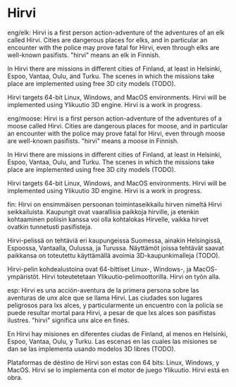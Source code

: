 # Hirvi
eng/elk:
Hirvi is a first person action-adventure of the adventures of
an elk called Hirvi. Cities are dangerous places for elks, and
in particular an encounter with the police may prove fatal for Hirvi,
even through elks are well-known pasifists.
"hirvi" means an elk in Finnish.

In Hirvi there are missions in different cities of Finland,
at least in Helsinki, Espoo, Vantaa, Oulu, and Turku.
The scenes in which the missions take place are implemented
using free 3D city models (TODO).

Hirvi targets 64-bit Linux, Windows, and MacOS environments.
Hirvi will be implemented using Ylikuutio 3D engine.
Hirvi is a work in progress.

eng/moose:
Hirvi is a first person action-adventure of the adventures of
a moose called Hirvi. Cities are dangerous places for moose, and
in particular an encounter with the police may prove fatal for Hirvi,
even through moose are well-known pasifists.
"hirvi" means a moose in Finnish.

In Hirvi there are missions in different cities of Finland,
at least in Helsinki, Espoo, Vantaa, Oulu, and Turku.
The scenes in which the missions take place are implemented
using free 3D city models (TODO).

Hirvi targets 64-bit Linux, Windows, and MacOS environments.
Hirvi will be implemented using Ylikuutio 3D engine.
Hirvi is a work in progress.

fin:
Hirvi on ensimmäisen persoonan toimintaseikkailu hirven nimeltä Hirvi
seikkailuista. Kaupungit ovat vaarallisia paikkoja hirville, ja etenkin
kohtaaminen poliisin kanssa voi olla kohtalokas Hirvelle,
vaikka hirvet ovatkin tunnetusti pasifisteja.

Hirvi-pelissä on tehtäviä eri kaupungeissa Suomessa,
ainakin Helsingissä, Espoossa, Vantaalla, Oulussa, ja Turussa.
Näyttämöt joissa tehtävät saavat paikkansa on toteutettu
käyttämällä avoimia 3D-kaupunkimalleja (TODO).

Hirvi-pelin kohdealustoina ovat 64-bittiset Linux-, Windows-,
ja MacOS- ympäristöt. Hirvi toteutetetaan Ylikuutio-pelimoottorilla.
Hirvi on työn alla.

esp:
Hirvi es una acción-aventura de la primera persona sobre
las aventuras de unx alce que se llama Hirvi. Las ciudades son lugares
peligrosos para lxs alces, y particularmente un encuentro con la policía
se puede resultar mortal para Hirvi, a pesar de que lxs alces
son pasifistas ilustres. "hirvi" significa unx alce en finés.

En Hirvi hay misiones en diferentes ciudas de Finland,
al menos en Helsinki, Espoo, Vantaa, Oulu, y Turku.
Las escenas en las cuales las misiones se dan se las implementa
usando modelos 3D libres (TODO).

Plataformas de déstino de Hirvi son estas con 64 bits:
Linux, Windows, y MacOS. Hirvi se lo implementa con el motor de juego Ylikuutio.
Hirvi está en obra.
